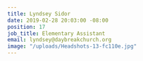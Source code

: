 ```yaml
---
title: Lyndsey Sidor
date: 2019-02-28 20:03:00 -08:00
position: 17
job_title: Elementary Assistant
email: lyndsey@daybreakchurch.org
image: "/uploads/Headshots-13-fc110e.jpg"
---
```


